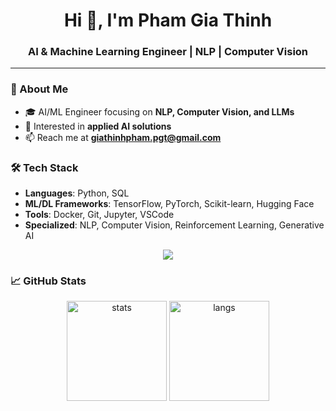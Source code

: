 <h1 align="center">Hi 👋, I'm Pham Gia Thinh</h1>
<h3 align="center">AI & Machine Learning Engineer | NLP | Computer Vision</h3>

---

### 🚀 About Me
- 🎓 AI/ML Engineer focusing on **NLP, Computer Vision, and LLMs**
- 💼 Interested in **applied AI solutions**
- 📫 Reach me at **giathinhpham.pgt@gmail.com**


### 🛠️ Tech Stack
- **Languages**: Python, SQL
- **ML/DL Frameworks**: TensorFlow, PyTorch, Scikit-learn, Hugging Face
- **Tools**: Docker, Git, Jupyter, VSCode
- **Specialized**: NLP, Computer Vision, Reinforcement Learning, Generative AI

<p align="center">
  <img src="https://skillicons.dev/icons?i=python,pytorch,tensorflow,docker,git,linux,vscode&perline=7" />
</p>



### 📈 GitHub Stats
<p align="center">
  <img src="https://github-readme-stats.vercel.app/api?username=PhamGiaThinh03&show_icons=true&theme=radical" alt="stats" height="160"/>
  <img src="https://github-readme-stats.vercel.app/api/top-langs/?username=PhamGiaThinh03&layout=compact&theme=radical" alt="langs" height="160"/>
</p>
